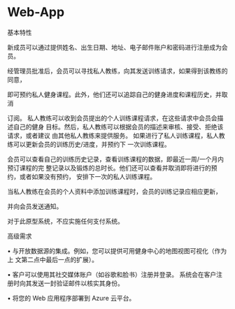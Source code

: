 # Web-App
基本特性

新成员可以通过提供姓名、出生日期、地址、电子邮件账户和密码进行注册成为会员。

经管理员批准后，会员可以寻找私人教练，向其发送训练请求，如果得到该教练的同意，

即可预约私人健身课程。此外，他们还可以追踪自己的健身进度和课程历史，并取消

订阅。 私人教练可以收到会员提出的个人训练课程请求，在这些请求中会员会描述自己的健身 目标。然后，私人教练可以根据会员的描述来审核、接受、拒绝该请求，或者建议 由其他私人教练来提供服务。 如果进行了私人训练课程，私人教练可以更新会员的训练历史/进度，并预约下 一次训练课程。

会员可以查看自己的训练历史记录，查看训练课程的数据，即最近一周/一个月内预订课程的完 整记录以及锻炼的总时长。他们还可以查看并取消即将进行的预约，或者如果没有预约， 安排下一次的私人训练课程。

当私人教练在会员的个人资料中添加训练课程时，会员的训练记录应相应更新，

并向会员发送通知。

对于此原型系统，不应实施任何支付系统。

高级需求

• 与开放数据源的集成。例如，您可以提供可用健身中心的地图视图可视化（作为上 文第二点中最后一点的扩展）。

• 客户可以使用其社交媒体账户（如谷歌和脸书）注册并登录。 系统会在客户注册时向其发送一封验证邮件以核实其身份。

• 将您的 Web 应用程序部署到 Azure 云平台。
